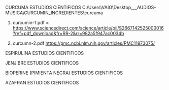 CURCUMA ESTUDIOS CIENTIFICOS
C:\Users\VAIO\Desktop\___AUDIOS-MUSICA\CURCUMIN\_INGREDIENTES\curcuma

1) curcumin-1.pdf = https://www.sciencedirect.com/science/article/pii/S2667142525000016?ref=pdf_download&fr=RR-2&rr=982a5f947ac0034b

2) curcumn-2.pdf https://pmc.ncbi.nlm.nih.gov/articles/PMC11973075/




ESPIRULINA ESTUDIOS CIENTIFICOS

JENJIBRE ESTUDIOS CIENTIFICOS

BIOPERINE (PIMIENTA NEGRA) ESTUDIOS CIENTIFICOS

AZAFRAN ESTUDIOS CIENTIFICOS

